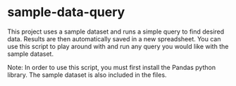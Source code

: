 # sample-data-query
This project uses a sample dataset and runs a simple query to find desired data. Results are then automatically saved in a new spreadsheet. You can use this script to play around with and run any query you would like with the sample dataset.

Note: In order to use this script, you must first install the Pandas python library. The sample dataset is also included in the files.
